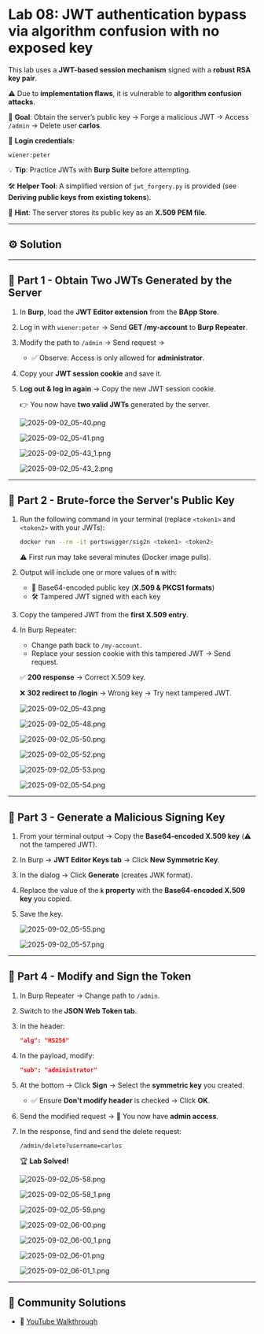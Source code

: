 # Lab 08: JWT authentication bypass via algorithm confusion with no exposed key

This lab uses a **JWT-based session mechanism** signed with a **robust RSA key pair**.

⚠️ Due to **implementation flaws**, it is vulnerable to **algorithm confusion attacks**.

🎯 **Goal**: Obtain the server’s public key → Forge a malicious JWT → Access `/admin` → Delete user **carlos**.

👤 **Login credentials**:

```
wiener:peter
```

💡 **Tip**: Practice JWTs with **Burp Suite** before attempting.

🛠 **Helper Tool**: A simplified version of `jwt_forgery.py` is provided (see **Deriving public keys from existing tokens**).

🔎 **Hint**: The server stores its public key as an **X.509 PEM file**.

---

## ⚙️ Solution

---

## 🔹 Part 1 - Obtain Two JWTs Generated by the Server

1. In **Burp**, load the **JWT Editor extension** from the **BApp Store**.
2. Log in with `wiener:peter` → Send **GET /my-account** to **Burp Repeater**.
3. Modify the path to `/admin` → Send request →
    - ✅ Observe: Access is only allowed for **administrator**.
4. Copy your **JWT session cookie** and save it.
5. **Log out & log in again** → Copy the new JWT session cookie.
    
    👉 You now have **two valid JWTs** generated by the server.
    
    ![2025-09-02_05-40.png](LabImg/2025-09-02_05-40.png)
    
    ![2025-09-02_05-41.png](LabImg/2025-09-02_05-41.png)
    
    ![2025-09-02_05-43_1.png](LabImg/2025-09-02_05-43_1.png)
    
    ![2025-09-02_05-43_2.png](LabImg/2025-09-02_05-43_2.png)
    

---

## 🔹 Part 2 - Brute-force the Server's Public Key

1. Run the following command in your terminal (replace `<token1>` and `<token2>` with your JWTs):
    
    ```bash
    docker run --rm -it portswigger/sig2n <token1> <token2>
    ```
    
    ⚠️ First run may take several minutes (Docker image pulls).
    
2. Output will include one or more values of **n** with:
    - 📜 Base64-encoded public key (**X.509 & PKCS1 formats**)
    - 🛠 Tampered JWT signed with each key
3. Copy the tampered JWT from the **first X.509 entry**.
4. In Burp Repeater:
    - Change path back to `/my-account`.
    - Replace your session cookie with this tampered JWT → Send request.
    
    ✅ **200 response** → Correct X.509 key.
    
    ❌ **302 redirect to /login** → Wrong key → Try next tampered JWT.
    
    ![2025-09-02_05-43.png](LabImg/2025-09-02_05-43.png)
    
    ![2025-09-02_05-48.png](LabImg/2025-09-02_05-48.png)
    
    ![2025-09-02_05-50.png](LabImg/2025-09-02_05-50.png)
    
    ![2025-09-02_05-52.png](LabImg/2025-09-02_05-52.png)
    
    ![2025-09-02_05-53.png](LabImg/2025-09-02_05-53.png)
    
    ![2025-09-02_05-54.png](LabImg/2025-09-02_05-54.png)
    

---

## 🔹 Part 3 - Generate a Malicious Signing Key

1. From your terminal output → Copy the **Base64-encoded X.509 key** (⚠️ not the tampered JWT).
2. In Burp → **JWT Editor Keys tab** → Click **New Symmetric Key**.
3. In the dialog → Click **Generate** (creates JWK format).
4. Replace the value of the **`k` property** with the **Base64-encoded X.509 key** you copied.
5. Save the key.
    
    ![2025-09-02_05-55.png](LabImg/2025-09-02_05-55.png)
    
    ![2025-09-02_05-57.png](LabImg/2025-09-02_05-57.png)
    

---

## 🔹 Part 4 - Modify and Sign the Token

1. In Burp Repeater → Change path to `/admin`.
2. Switch to the **JSON Web Token tab**.
3. In the header:
    
    ```json
    "alg": "HS256"
    ```
    
4. In the payload, modify:
    
    ```json
    "sub": "administrator"
    ```
    
5. At the bottom → Click **Sign** → Select the **symmetric key** you created.
    - ✅ Ensure **Don't modify header** is checked → Click **OK**.
6. Send the modified request → 🎉 You now have **admin access**.
7. In the response, find and send the delete request:
    
    ```
    /admin/delete?username=carlos
    ```
    
    🏆 **Lab Solved!**
    
    ![2025-09-02_05-58.png](LabImg/2025-09-02_05-58.png)
    
    ![2025-09-02_05-58_1.png](LabImg/2025-09-02_05-58_1.png)
    
    ![2025-09-02_05-59.png](LabImg/2025-09-02_05-59.png)
    
    ![2025-09-02_06-00.png](LabImg/2025-09-02_06-00.png)
    
    ![2025-09-02_06-00_1.png](LabImg/2025-09-02_06-00_1.png)
    
    ![2025-09-02_06-01.png](LabImg/2025-09-02_06-01.png)
    
    ![2025-09-02_06-01_1.png](LabImg/2025-09-02_06-01_1.png)
    

---

## 🎥 Community Solutions

- 🔗 [YouTube Walkthrough](https://youtu.be/4roTwhGSWZY)